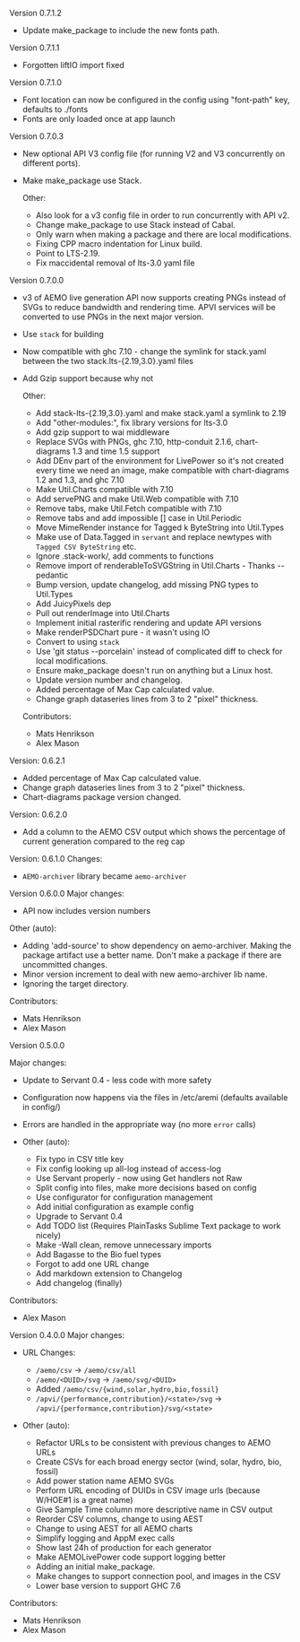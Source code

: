 Version 0.7.1.2
- Update make_package to include the new fonts path.

Version 0.7.1.1
- Forgotten liftIO import fixed

Version 0.7.1.0
- Font location can now be configured in the config using "font-path" key, defaults to ./fonts
- Fonts are only loaded once at app launch

Version 0.7.0.3
- New optional API V3 config file (for running V2 and V3 concurrently on different ports).
- Make make_package use Stack.

  Other:
   - Also look for a v3 config file in order to run concurrently with API v2.
   - Change make_package to use Stack instead of Cabal.
   - Only warn when making a package and there are local modifications.
   - Fixing CPP macro indentation for Linux build.
   - Point to LTS-2.19.
   - Fix maccidental removal of lts-3.0 yaml file

Version 0.7.0.0
- v3 of AEMO live generation API now supports creating PNGs instead of SVGs to reduce bandwidth and rendering time. APVI services will be converted to use PNGs in the next major version.
- Use `stack` for building
- Now compatible with ghc 7.10 - change the symlink for stack.yaml between the two stack.lts-{2.19,3.0}.yaml files
- Add Gzip support because why not

  Other:
  - Add stack-lts-{2.19,3.0}.yaml and make stack.yaml a symlink to 2.19
   - Add "other-modules:", fix library versions for lts-3.0
   - Add gzip support to wai middleware
   - Replace SVGs with PNGs, ghc 7.10, http-conduit 2.1.6, chart-diagrams 1.3 and time 1.5 support
   - Add DEnv part of the environment for LivePower so it's not created every time we need an image, make compatible with chart-diagrams 1.2 and 1.3, and ghc 7.10
   - Make Util.Charts compatible with 7.10
   - Add servePNG and make Util.Web compatible with 7.10
   - Remove tabs, make Util.Fetch compatible with 7.10
   - Remove tabs and add impossible [] case in Util.Periodic
   - Move MimeRender instance for Tagged k ByteString into Util.Types
   - Make use of Data.Tagged in `servant` and replace newtypes with `Tagged CSV ByteString` etc.
   - Ignore .stack-work/, add comments to functions
   - Remove import of renderableToSVGString in Util.Charts - Thanks --pedantic
   - Bump version, update changelog, add missing PNG types to Util.Types
   - Add JuicyPixels dep
   - Pull out renderImage into Util.Charts
   - Implement initial rasterific rendering and update API versions
   - Make renderPSDChart pure - it wasn't using IO
   - Convert to using `stack`
   - Use 'git status --porcelain' instead of complicated diff to check for local modifications.
   - Ensure make_package doesn't run on anything but a Linux host.
   - Update version number and changelog.
   - Added percentage of Max Cap calculated value.
   - Change graph dataseries lines from 3 to 2 "pixel" thickness.

  Contributors:
   - Mats Henrikson
   - Alex Mason

Version: 0.6.2.1
- Added percentage of Max Cap calculated value.
- Change graph dataseries lines from 3 to 2 "pixel" thickness.
- Chart-diagrams package version changed.

Version: 0.6.2.0
- Add a column to the AEMO CSV output which shows the percentage of current generation compared to the reg cap

Version: 0.6.1.0
Changes:
- `AEMO-archiver` library became `aemo-archiver`

Version 0.6.0.0
Major changes:
- API now includes version numbers

Other (auto):
   - Adding 'add-source' to show dependency on aemo-archiver. Making the package artifact use a better name. Don't make a package if there are uncommitted changes.
   - Minor version increment to deal with new aemo-archiver lib name.
   - Ignoring the target directory.

  Contributors:
   - Mats Henrikson
   - Alex Mason


Version 0.5.0.0

Major changes:
- Update to Servant 0.4 - less code with more safety
- Configuration now happens via the files in /etc/aremi (defaults available in config/)
- Errors are handled in the appropriate way (no more `error` calls)

- Other (auto):
   - Fix typo in CSV title key
   - Fix config looking up all-log instead of access-log
   - Use Servant properly - now using Get handlers not Raw
   - Split config into files, make more decisions based on config
   - Use configurator for configuration management
   - Add initial configuration as example config
   - Upgrade to Servant 0.4
   - Add TODO list (Requires PlainTasks Sublime Text package to work nicely)
   - Make -Wall clean, remove unnecessary imports
   - Add Bagasse to the Bio fuel types
   - Forgot to add one URL change
   - Add markdown extension to Changelog
   - Add changelog (finally)

Contributors:
 - Alex Mason

Version 0.4.0.0
Major changes:
- URL Changes:
    - `/aemo/csv` -> `/aemo/csv/all`
    - `/aemo/<DUID>/svg` -> `/aemo/svg/<DUID>`
    - Added `/aemo/csv/{wind,solar,hydro,bio,fossil}`
    - `/apvi/{performance,contribution}/<state>/svg` -> `/apvi/{performance,contribution}/svg/<state>`

- Other (auto):
   - Refactor URLs to be consistent with previous changes to AEMO URLs
   - Create CSVs for each broad energy sector (wind, solar, hydro, bio, fossil)
   - Add power station name AEMO SVGs
   - Perform URL encoding of DUIDs in CSV image urls (because W/HOE#1 is a great name)
   - Give Sample Time column more descriptive name in CSV output
   - Reorder CSV columns, change to using AEST
   - Change to using AEST for all AEMO charts
   - Simplify logging and AppM exec calls
   - Show last 24h of production for each generator
   - Make AEMOLivePower code support logging better
   - Adding an initial make_package.
   - Make changes to support connection pool, and images in the CSV
   - Lower base version to support GHC 7.6

Contributors:
   - Mats Henrikson
   - Alex Mason

